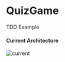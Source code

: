# QuizGame
 TDD Example


#### Current Architecture

![current](https://github.com/altunog/QuizGame/assets/53496232/1eb43a1d-9e54-42d8-89ff-8f0b303e14ec)
